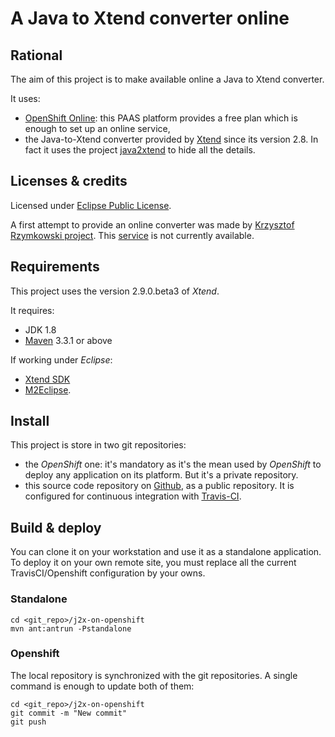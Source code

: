 A Java to Xtend converter online 
==========

Rational
-------

The aim of this project is to make available online a Java to Xtend converter. 

It uses:

- [OpenShift Online](https://www.openshift.com/products/online): this PAAS platform provides a free plan which is enough to set up an online service,
- the Java-to-Xtend converter provided by [Xtend](https://eclipse.org/xtend/) since its version 2.8. In fact it uses the project [java2xtend](https://github.com/atao60/java2xtend.git) to hide all the details.

Licenses & credits
------

Licensed under [Eclipse Public License](http://www.eclipse.org/legal/epl-v10.html).

A first attempt to provide an online converter was made by [Krzysztof Rzymkowski project](https://github.com/rzymek/java2xtend.webapp). This [service](http://www.j2x.cloudbees.net/) is not currently available.

Requirements
-----

This project uses the version 2.9.0.beta3 of *Xtend*.

It requires:

- JDK 1.8
- [Maven](https://maven.apache.org/) 3.3.1 or above

If working under *Eclipse*:

- [Xtend SDK](https://eclipse.org/xtend/download.html) 
- [M2Eclipse](http://eclipse.org/m2e/).

Install
-----

This project is store in two git repositories:

- the *OpenShift* one: it's mandatory as it's the mean used by *OpenShift* to deploy any application on its platform. But it's a private repository.
- this source code repository on [Github](https://github.com), as a public repository. It is configured for continuous integration with [Travis-CI](https://travis-ci.org). 

Build & deploy
------

You can clone it on your workstation and use it as a standalone application.
To deploy it on your own remote site, you must replace all the current TravisCI/Openshift configuration by your owns. 

### Standalone

    cd <git_repo>/j2x-on-openshift
    mvn ant:antrun -Pstandalone

### Openshift

The local repository is synchronized with the git repositories. A single command is enough to update both of them:  

    cd <git_repo>/j2x-on-openshift
    git commit -m "New commit"
    git push
    
    

       